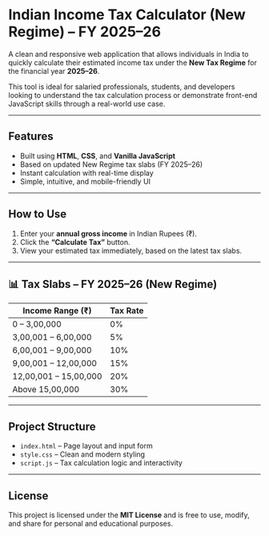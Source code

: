 # Indian Income Tax Calculator (New Regime) – FY 2025–26

A clean and responsive web application that allows individuals in India to quickly calculate their estimated income tax under the **New Tax Regime** for the financial year **2025–26**.

This tool is ideal for salaried professionals, students, and developers looking to understand the tax calculation process or demonstrate front-end JavaScript skills through a real-world use case.

---

##  Features

-  Built using **HTML**, **CSS**, and **Vanilla JavaScript**
-  Based on updated New Regime tax slabs (FY 2025–26)
-  Instant calculation with real-time display
-  Simple, intuitive, and mobile-friendly UI

---

##  How to Use

1. Enter your **annual gross income** in Indian Rupees (₹).
2. Click the **“Calculate Tax”** button.
3. View your estimated tax immediately, based on the latest tax slabs.

---

## 📊 Tax Slabs – FY 2025–26 (New Regime)

| Income Range (₹)         | Tax Rate     |
|--------------------------|--------------|
| 0 – 3,00,000              | 0%           |
| 3,00,001 – 6,00,000       | 5%           |
| 6,00,001 – 9,00,000       | 10%          |
| 9,00,001 – 12,00,000      | 15%          |
| 12,00,001 – 15,00,000     | 20%          |
| Above 15,00,000           | 30%          |

---

##  Project Structure

- `index.html` – Page layout and input form
- `style.css` – Clean and modern styling
- `script.js` – Tax calculation logic and interactivity

---

##  License

This project is licensed under the **MIT License** and is free to use, modify, and share for personal and educational purposes.
